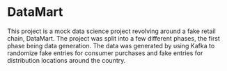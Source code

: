 # DataMart

This project is a mock data science project revolving around a fake retail chain, DataMart. The project was split into a few different phases, the first phase being data generation. The data was generated by using Kafka to randomize fake entries for consumer purchases and fake entries for distribution locations around the country. 
